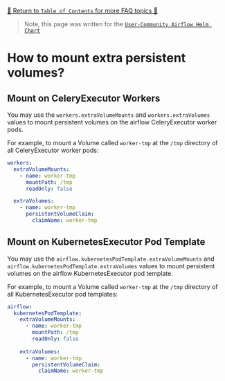 [🔗 Return to `Table of Contents` for more FAQ topics 🔗](https://github.com/airflow-helm/charts/tree/main/charts/airflow#frequently-asked-questions)

> Note, this page was written for the [`User-Community Airflow Helm Chart`](https://github.com/airflow-helm/charts/tree/main/charts/airflow)

# How to mount extra persistent volumes?

## Mount on CeleryExecutor Workers

You may use the `workers.extraVolumeMounts` and `workers.extraVolumes` values to mount persistent volumes on the airflow CeleryExecutor worker pods.

For example, to mount a Volume called `worker-tmp` at the `/tmp` directory of all CeleryExecutor worker pods:

```yaml
workers:
  extraVolumeMounts:
    - name: worker-tmp
      mountPath: /tmp
      readOnly: false

  extraVolumes:
    - name: worker-tmp
      persistentVolumeClaim:
        claimName: worker-tmp
```

## Mount on KubernetesExecutor Pod Template

You may use the `airflow.kubernetesPodTemplate.extraVolumeMounts` and `airflow.kubernetesPodTemplate.extraVolumes` values to mount persistent volumes on the airflow KubernetesExecutor pod template.

For example, to mount a Volume called `worker-tmp` at the `/tmp` directory of all KubernetesExecutor pod templates:

```yaml
airflow:
  kubernetesPodTemplate:
    extraVolumeMounts:
      - name: worker-tmp
        mountPath: /tmp
        readOnly: false
  
    extraVolumes:
      - name: worker-tmp
        persistentVolumeClaim:
          claimName: worker-tmp
```
